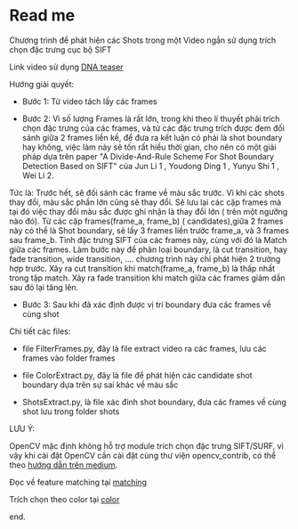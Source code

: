 # Read me


Chương trình để phát hiện các Shots trong một Video ngắn sử dụng trích chọn đặc trưng cục bộ SIFT

Link video sử dụng [DNA teaser](https://www.youtube.com/watch?v=g_wuoInNyAI)

Hướng giải quyết:

- Bước 1: Từ video tách lấy các frames

- Bước 2: Vì số lượng Frames là rất lớn, trong khi theo lí thuyết phải trích chọn đặc trưng của các frames, và từ các đặc trưng trích được đem đối sánh giữa 2 frames liền kề, để đưa ra kết luận có phải là shot boundary hay không, việc làm này sẽ tốn rất hiều thời gian, cho nên có một giải pháp dựa trên paper "A Divide-And-Rule Scheme For Shot Boundary Detection Based on SIFT" của Jun Li 1 , Youdong Ding 1 , Yunyu Shi 1 , Wei Li 2.

Tức là: Trước hết, sẽ đối sánh các frame về màu sắc trước. Vì khi các shots thay đổi, màu sắc phần lớn cũng sẽ thay đổi. Sẽ lưu lại các cặp frames mà tại đó việc thay đổi màu sắc được ghi nhận là thay đổi lớn ( trên một ngưỡng nào đó). Từ các cặp frames(frame_a, frame_b) ( candidates),giữa 2 frames này có thể là Shot boundary,  sẽ lấy 3 frames liền trước frame_a, và 3 frames sau frame_b. Tình đặc trưng SIFT của các frames này, cùng với đó là Match giữa các frames. Làm bước này để phân loại boundary, là cut transition, hay fade transition, wide transition, .... chương trình này chỉ phát hiện 2 trường hợp trước. Xảy ra cut transition khi match(frame_a, frame_b) là thấp nhất trong tập match. Xảy ra fade transition khi match giữa các frames giảm dần sau đó lại tăng lên.

- Bước 3: Sau khi đã xác định được vị trí boundary đưa các frames về cùng shot

Chi tiết các files:

- file FilterFrames.py, đây là file extract video ra các frames, lưu các frames vào folder frames

- file ColorExtract.py, đây là file để phát hiện các candidate shot boundary dựa trên sự sai khác về màu sắc

- ShotsExtract.py, là file xác đinh shot boundary, đưa các frames về cùng shot lưu trong folder shots

LƯU Ý:

OpenCV mặc định không hỗ trợ module trích chọn đặc trưng SIFT/SURF, vì vậy khi cài đặt OpenCV cần cài đặt cùng thư viện  opencv_contrib, có thể theo [hướng dẫn trên medium](https://medium.com/@debugvn/installing-opencv-3-3-0-on-ubuntu-16-04-lts-7db376f93961).

Đọc về feature matching tại [matching](https://docs.opencv.org/3.0-beta/doc/py_tutorials/py_feature2d/py_matcher/py_matcher.html)

Trích chọn theo color tại [color](https://docs.opencv.org/3.1.0/dd/d0d/tutorial_py_2d_histogram.html)

end.

